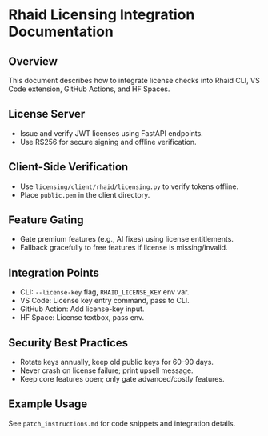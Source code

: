 # Rhaid Licensing Integration Documentation

## Overview
This document describes how to integrate license checks into Rhaid CLI, VS Code extension, GitHub Actions, and HF Spaces.

## License Server
- Issue and verify JWT licenses using FastAPI endpoints.
- Use RS256 for secure signing and offline verification.

## Client-Side Verification
- Use `licensing/client/rhaid/licensing.py` to verify tokens offline.
- Place `public.pem` in the client directory.

## Feature Gating
- Gate premium features (e.g., AI fixes) using license entitlements.
- Fallback gracefully to free features if license is missing/invalid.

## Integration Points
- CLI: `--license-key` flag, `RHAID_LICENSE_KEY` env var.
- VS Code: License key entry command, pass to CLI.
- GitHub Action: Add license-key input.
- HF Space: License textbox, pass env.

## Security Best Practices
- Rotate keys annually, keep old public keys for 60–90 days.
- Never crash on license failure; print upsell message.
- Keep core features open; only gate advanced/costly features.

## Example Usage
See `patch_instructions.md` for code snippets and integration details.
